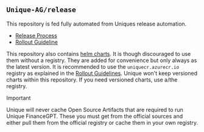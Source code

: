 ## `Unique-AG/release`
This repository is fed fully automated from Uniques release automation.

- [Release Process](https://unique-ch.atlassian.net/wiki/x/aACZGg)
- [Rollout Guideline](https://unique-ch.atlassian.net/wiki/x/dQAoJQ)

This repository also contains [helm charts](./charts). It is though discouraged to use them without a registry. They are added for convenience but only always as the latest version. It is recommended to use the `uniquecr.azurecr.io` registry as explained in the [Rollout Guidelines](https://unique-ch.atlassian.net/wiki/x/dQAoJQ). Unique won't keep versioned charts within this repository. If you need versioned charts, use a/the registry.

> [!IMPORTANT]
> Unique will never cache Open Source Artifacts that are required to run Unique FinanceGPT. These you must get from the official sources and either pull them from the official registry or cache them in your own registry.